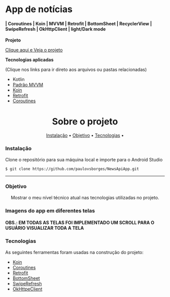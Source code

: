 
# App de notícias 
####  | Coroutines | Koin | MVVM | Retrofit | BottomSheet | RecyclerView | SwipeRefresh | OkHttpClient | light/Dark mode 

**Projeto**

[Clique aqui e Veja o projeto](https://github.com/paulovsborges/NewsApiApp)

**Tecnologias aplicadas**

(Clique nos links para ir direto aos arquivos ou pastas relacionadas) 

* Kotlin
* [Padrão MVVM](https://github.com/paulovsborges/NewsApiApp/blob/master/app/src/main/java/com/pvsb/newsapiapp/presentation/mainPresentation/MainViewModel.kt)
* [Koin](https://github.com/paulovsborges/NewsApiApp/tree/master/app/src/main/java/com/pvsb/newsapiapp/di)
* [Retrofit](https://github.com/paulovsborges/NewsApiApp/blob/master/app/src/main/java/com/pvsb/newsapiapp/data/retrofit/retrofit.kt)
* [Coroutines](https://github.com/paulovsborges/NewsApiApp/blob/master/app/src/main/java/com/pvsb/newsapiapp/presentation/mainPresentation/MainViewModel.kt)


<h1 align="center">Sobre o projeto</h1>

<p align="center">
 <a href="#objetivo">Instalação</a> •
 <a href="#objetivo">Objetivo</a> •
 <a href="#tecnologias">Tecnologias</a> •  
</p>

### Instalação

Clone o repositório para sua máquina local e importe para o Android Studio
```bash
$ git clone https://github.com/paulovsborges/NewsApiApp.git
```
-----------

### Objetivo

<p align="center"> 
Mostrar o meu nível técnico atual nas tecnologias utilizadas no projeto.
</p>

### Imagens do app em diferentes telas
#### OBS.: EM TODAS AS TELAS FOI IMPLEMENTADO UM SCROLL PARA O USUÁRIO VISUALIZAR TODA A TELA
<p align="center">
 
 
 
 </p>


### Tecnologias

As seguintes ferramentas foram usadas na construção do projeto:

- [Koin](https://insert-koin.io/)
- [Coroutines](https://developer.android.com/kotlin/coroutines?hl=pt-br)
- [Retrofit](https://square.github.io/retrofit/)
- [BottomSheet](https://developer.android.com/reference/com/google/android/material/bottomsheet/BottomSheetBehavior)
- [SwipeRefresh](https://developer.android.com/jetpack/androidx/releases/swiperefreshlayout?hl=pt-br)
- [OkHttpeClient](https://square.github.io/okhttp/4.x/okhttp/okhttp3/-ok-http-client/)


